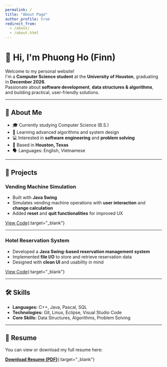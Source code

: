 ```yaml
---
permalink: /
title: "About Page"
author_profile: true
redirect_from: 
  - /about/
  - /about.html
---
```


# 👋 Hi, I'm Phuong Ho (Finn)

Welcome to my personal website!  
I'm a **Computer Science student** at the **University of Houston**, graduating in **December 2026**.  
Passionate about **software development**, **data structures & algorithms**, and building practical, user-friendly solutions.

---

## 🚀 About Me
- 🎓 Currently studying Computer Science (B.S.)
- 🌱 Learning advanced algorithms and system design
- 💻 Interested in **software engineering** and **problem solving**
- 📍 Based in **Houston, Texas**
- 🗣️ Languages: English, Vietnamese

---

## 💼 Projects

### **Vending Machine Simulation**
- Built with **Java Swing**
- Simulates vending machine operations with **user interaction** and **change calculation**
- Added **reset** and **quit functionalities** for improved UX

[View Code](https://github.com/FatFish-99/VendingMachine-eclipse){:target="_blank"} <!-- Replace # with GitHub link -->

---

### **Hotel Reservation System**
- Developed a **Java Swing-based reservation management system**
- Implemented **file I/O** to store and retrieve reservation data
- Designed with **clean UI** and usability in mind

[View Code](https://github.com/FatFish-99/Cinco-Ranch-Hotel-Reservation){:target="_blank"} <!-- Replace # with GitHub link -->

---

## 🛠️ Skills
- **Languages:** C++, Java, Pascal, SQL
- **Technologies:** Git, Linux, Eclipse, Visual Studio Code
- **Core Skills:** Data Structures, Algorithms, Problem Solving

---

## 📄 Resume

You can view or download my full resume here:

[**Download Resume (PDF)**](/files/Resume.pdf){:target="_blank"}